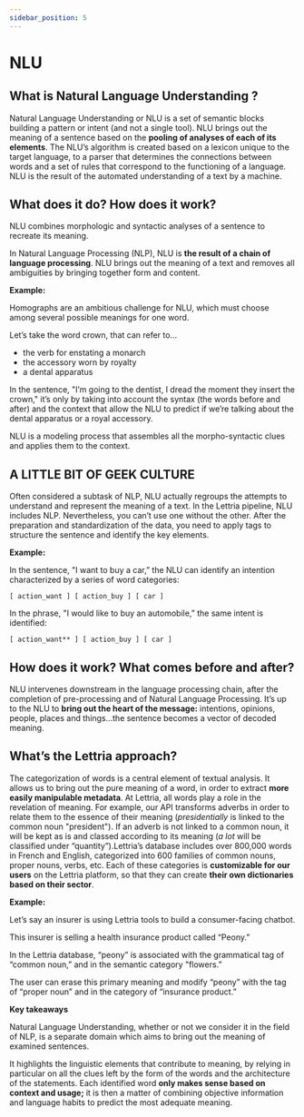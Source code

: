 ```yaml
---
sidebar_position: 5
---
```


# NLU

## What is Natural Language Understanding ?

Natural Language Understanding or NLU is a set of semantic blocks building a pattern or intent (and not a single tool). NLU brings out the meaning of a sentence based on the **pooling of analyses of each of its elements**. The NLU’s algorithm is created based on a lexicon unique to the target language, to a parser that determines the connections between words and a set of rules that correspond to the functioning of a language. NLU is the result of the automated understanding of a text by a machine.

## What does it do? How does it work?

NLU combines morphologic and syntactic analyses of a sentence to recreate its meaning.

In Natural Language Processing (NLP), NLU is **the result of a chain of language processing**. NLU brings out the meaning of a text and removes all ambiguities by bringing together form and content.

**Example:**

Homographs are an ambitious challenge for NLU, which must choose among several possible meanings for one word.

Let’s take the word crown, that can refer to...

- the verb for enstating a monarch
- the accessory worn by royalty
- a dental apparatus

In the sentence, "I’m going to the dentist, I dread the moment they insert the crown," it’s only by taking into account the syntax (the words before and after) and the context that allow the NLU to predict if we’re talking about the dental apparatus or a royal accessory.

NLU is a modeling process that assembles all the morpho-syntactic clues and applies them to the context.

## A LITTLE BIT OF GEEK CULTURE

Often considered a subtask of NLP, NLU actually regroups the attempts to understand and represent the meaning of a text. In the Lettria pipeline, NLU includes NLP. Nevertheless, you can’t use one without the other. After the preparation and standardization of the data, you need to apply tags to structure the sentence and identify the key elements.

**Example:**

In the sentence, "I want to buy a car,” the NLU can identify an intention characterized by a series of word categories: 

```
[ action_want ] [ action_buy ] [ car ]
```

In the phrase, "I would like to buy an automobile,” the same intent is identified:

```
[ action_want** ] [ action_buy ] [ car ]
```

## How does it work? What comes before and after?

NLU intervenes downstream in the language processing chain, after the completion of pre-processing and of Natural Language Processing. It’s up to the NLU to **bring out the heart of the message:** intentions, opinions, people, places and things...the sentence becomes a vector of decoded meaning.

## What’s the Lettria approach?

The categorization of words is a central element of textual analysis. It allows us to bring out the pure meaning of a word, in order to extract **more easily manipulable metadata**. At Lettria, all words play a role in the revelation of meaning. For example, our API transforms adverbs in order to relate them to the essence of their meaning (*presidentially* is linked to the common noun "president"). If an adverb is not linked to a common noun, it will be kept as is and classed according to its meaning (*a lot* will be classified under “quantity”).Lettria’s database includes over 800,000 words in French and English, categorized into 600 families of common nouns, proper nouns, verbs, etc. Each of these categories is **customizable for our users** on the Lettria platform, so that they can create **their own dictionaries based on their sector**.

**Example:**

Let’s say an insurer is using Lettria tools to build a consumer-facing chatbot.

This insurer is selling a health insurance product called “Peony.”

In the Lettria database, “peony” is associated with the grammatical tag of “common noun,” and in the semantic category "flowers.”

The user can erase this primary meaning and modify “peony” with the tag of “proper noun” and in the category of “insurance product.”

**Key takeaways**

Natural Language Understanding, whether or not we consider it in the field of NLP, is a separate domain which aims to bring out the meaning of examined sentences.

It highlights the linguistic elements that contribute to meaning, by relying in particular on all the clues left by the form of the words and the architecture of the statements. Each identified word **only makes sense based on context and usage;** it is then a matter of combining objective information and language habits to predict the most adequate meaning.